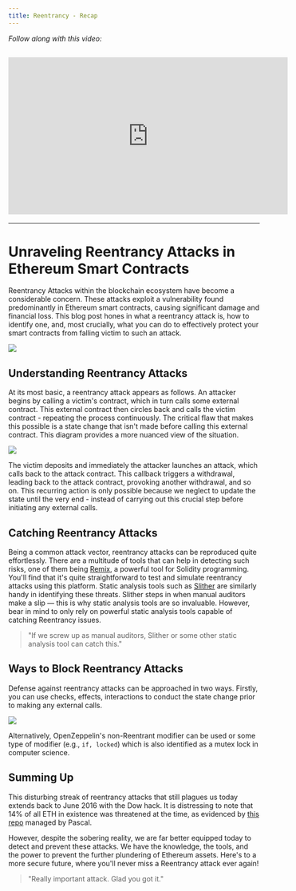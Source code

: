 ```yaml
---
title: Reentrancy - Recap
---
```


_Follow along with this video:_

## <iframe width="560" height="315" src="https://vimeo.com/889508393?share=copy" title="vimeo" frameborder="0" allow="accelerometer; autoplay; clipboard-write; encrypted-media; gyroscope; picture-in-picture; web-share" allowfullscreen></iframe>

---

# Unraveling Reentrancy Attacks in Ethereum Smart Contracts

Reentrancy Attacks within the blockchain ecosystem have become a considerable concern. These attacks exploit a vulnerability found predominantly in Ethereum smart contracts, causing significant damage and financial loss. This blog post hones in what a reentrancy attack is, how to identify one, and, most crucially, what you can do to effectively protect your smart contracts from falling victim to such an attack.

![](https://cdn.videotap.com/fLgSr8bv86FfH9PCnTAk-12.55.png)

## Understanding Reentrancy Attacks

At its most basic, a reentrancy attack appears as follows. An attacker begins by calling a victim's contract, which in turn calls some external contract. This external contract then circles back and calls the victim contract - repeating the process continuously. The critical flaw that makes this possible is a state change that isn't made before calling this external contract. This diagram provides a more nuanced view of the situation.

![](https://cdn.videotap.com/bUHtSEcSIcBowtKkMcSw-31.36.png)

The victim deposits and immediately the attacker launches an attack, which calls back to the attack contract. This callback triggers a withdrawal, leading back to the attack contract, provoking another withdrawal, and so on. This recurring action is only possible because we neglect to update the state until the very end - instead of carrying out this crucial step before initiating any external calls.

## Catching Reentrancy Attacks

Being a common attack vector, reentrancy attacks can be reproduced quite effortlessly. There are a multitude of tools that can help in detecting such risks, one of them being [Remix](http://remix.ethereum.org/), a powerful tool for Solidity programming. You'll find that it's quite straightforward to test and simulate reentrancy attacks using this platform. Static analysis tools such as [Slither](https://github.com/crytic/slither) are similarly handy in identifying these threats. Slither steps in when manual auditors make a slip — this is why static analysis tools are so invaluable. However, bear in mind to only rely on powerful static analysis tools capable of catching Reentrancy issues.

> "If we screw up as manual auditors, Slither or some other static analysis tool can catch this."

## Ways to Block Reentrancy Attacks

Defense against reentrancy attacks can be approached in two ways. Firstly, you can use checks, effects, interactions to conduct the state change prior to making any external calls.

![](https://cdn.videotap.com/T6NG2ok8Y9Hcf4Jmh3Kv-87.82.png)

Alternatively, OpenZeppelin's non-Reentrant modifier can be used or some type of modifier (e.g., `if, locked`) which is also identified as a mutex lock in computer science.

## Summing Up

This disturbing streak of reentrancy attacks that still plagues us today extends back to June 2016 with the Dow hack. It is distressing to note that 14% of all ETH in existence was threatened at the time, as evidenced by [this repo](https://github.com/pcaversaccio/reentrancy-attacks) managed by Pascal.

However, despite the sobering reality, we are far better equipped today to detect and prevent these attacks. We have the knowledge, the tools, and the power to prevent the further plundering of Ethereum assets. Here's to a more secure future, where you'll never miss a Reentrancy attack ever again!

> "Really important attack. Glad you got it."
